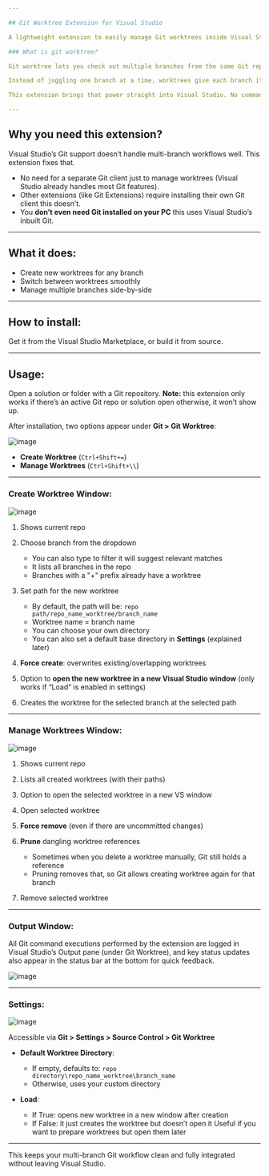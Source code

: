```yaml
---

## Git Worktree Extension for Visual Studio

A lightweight extension to easily manage Git worktrees inside Visual Studio. Create, switch, and work on multiple branches without leaving your IDE.

### What is git worktree?

Git worktree lets you check out multiple branches from the same Git repository at the same time, each into its own folder. You can work on different versions or features side by side, no more constant switching and rebuilding.

Instead of juggling one branch at a time, worktrees give each branch its own clean workspace. It’s like having multiple clones, but without wasting disk space or resyncing the whole repo.

This extension brings that power straight into Visual Studio. No command-line. No hassle.

---
```


## Why you need this extension?

Visual Studio’s Git support doesn’t handle multi-branch workflows well. This extension fixes that.

* No need for a separate Git client just to manage worktrees (Visual Studio already handles most Git features).
* Other extensions (like Git Extensions) require installing their own Git client this doesn’t.
* You **don’t even need Git installed on your PC** this uses Visual Studio’s inbuilt Git.

---

## What it does:

* Create new worktrees for any branch
* Switch between worktrees smoothly
* Manage multiple branches side-by-side

---

## How to install:

Get it from the Visual Studio Marketplace, or build it from source.

---

## Usage:

Open a solution or folder with a Git repository.
**Note:** this extension only works if there’s an active Git repo or solution open otherwise, it won’t show up.

After installation, two options appear under **Git > Git Worktree**:

![image](https://github.com/user-attachments/assets/158b87d3-b6a0-4137-bb1d-0c15831db435)

* **Create Worktree** (`Ctrl+Shift+=`)
* **Manage Worktrees** (`Ctrl+Shift+\\`)

---

### **Create Worktree Window:**

![image](https://github.com/user-attachments/assets/e8186e83-9a7f-498e-ad3b-e92b44fc7447)

1. Shows current repo
2. Choose branch from the dropdown

   * You can also type to filter it will suggest relevant matches
   * It lists all branches in the repo
   * Branches with a "+" prefix already have a worktree
3. Set path for the new worktree

   * By default, the path will be:
     `repo path/repo_name_worktree/branch_name`
   * Worktree name = branch name
   * You can choose your own directory
   * You can also set a default base directory in **Settings** (explained later)
4. **Force create**: overwrites existing/overlapping worktrees
5. Option to **open the new worktree in a new Visual Studio window** (only works if “Load” is enabled in settings)
6. Creates the worktree for the selected branch at the selected path

---

### **Manage Worktrees Window:**

![image](https://github.com/user-attachments/assets/087ff258-f3c6-4120-a048-23ecbdd5e81c)

1. Shows current repo
2. Lists all created worktrees (with their paths)
3. Option to open the selected worktree in a new VS window
4. Open selected worktree
5. **Force remove** (even if there are uncommitted changes)
6. **Prune** dangling worktree references

   * Sometimes when you delete a worktree manually, Git still holds a reference
   * Pruning removes that, so Git allows creating worktree again for that branch
7. Remove selected worktree

---

### **Output Window:**

All Git command executions performed by the extension are logged in Visual Studio’s Output pane (under Git Worktree), and key status updates also appear in the status bar at the bottom for quick feedback.

![image](https://github.com/user-attachments/assets/06c97844-1709-42f4-9658-bfc50914be05)

---

### **Settings:**

![image](https://github.com/user-attachments/assets/db5bab93-cc87-48a1-a46c-b979c7968774)

Accessible via **Git > Settings > Source Control > Git Worktree**

* **Default Worktree Directory**:

  * If empty, defaults to:
    `repo directory\repo_name_worktree\branch_name`
  * Otherwise, uses your custom directory
* **Load**:

  * If True: opens new worktree in a new window after creation
  * If False: it just creates the worktree but doesn’t open it
    Useful if you want to prepare worktrees but open them later

---

This keeps your multi-branch Git workflow clean and fully integrated without leaving Visual Studio.
